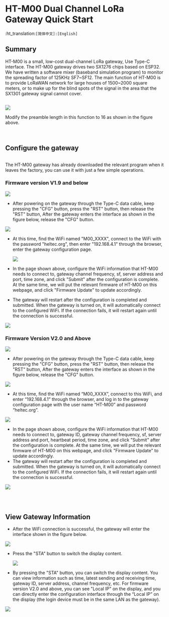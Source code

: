 # HT-M00 Dual Channel LoRa Gateway Quick Start
:ht_translation:`[简体中文]:[English]`

## Summary

HT-M00 is a small, low-cost dual-channel LoRa gateway, Use Type-C interface. The HT-M00 gateway drives two SX1276 chips based on ESP32. We have written a software mixer (baseband simulation program) to monitor the spreading factor of 125KHz SF7~SF12. The main function of HT-M00 is to provide LoRaWAN network for large houses of 1500~2000 square meters, or to make up for the blind spots of the signal in the area that the SX1301 gateway signal cannot cover.



```Tip:: When using the HT-M00 gateway, using nodes other than the company's CubeCell series, you need to change the node's preamble length to 16 (default is 8). If the preamble length is 8, the minimum SF and the maximum SF need to be set equal, otherwise only the minimum SF will be received. For example, the length of the node's preamble length is 8, and the gateway sets the minimum SF to 7 and the maximum SF to 12, then only SF7 will be received.

```

![](img/quick_start/08.png)

Modify the preamble length in this function to 16 as shown in the figure above.

&nbsp;

## Configure the gateway

```Tip:: If your gateway ID is occupied, in order to avoid occupying other gateway IDs when modifying the gateway ID, please modify the "FFFF" part in the middle, thank you!

```

The HT-M00 gateway has already downloaded the relevant program when it leaves the factory, you can use it with just a few simple operations.

### Firmware version V1.9 and below

![](img/quick_start/01.png)

- After powering on the gateway through the Type-C data cable, keep pressing the "CFG" button, press the "RST" button, then release the "RST" button, After the gateway enters the interface as shown in the figure below, release the "CFG" button.

![](img/quick_start/02.png)

- At this time, find the WiFi named "M00_XXXX", connect to the WiFi with the password "heltec.org", then enter "192.168.4.1" through the browser, enter the gateway configuration page.

  ![](img/quick_start/03.png)

- In the page shown above, configure the WiFi information that HT-M00 needs to connect to, gateway channel frequency, sf, server address and port, time zone, and click "Submit" after the configuration is complete. At the same time, we will put the relevant firmware of HT-M00 on this webpage, and click "Firmware Update" to update accordingly.
- The gateway will restart after the configuration is completed and submitted. When the gateway is turned on, it will automatically connect to the configured WiFi. If the connection fails, it will restart again until the connection is successful.

![](img/quick_start/04.png)

### Firmware Version V2.0 and Above

![](img/quick_start/01.png)

- After powering on the gateway through the Type-C data cable, keep pressing the "CFG" button, press the "RST" button, then release the "RST" button, After the gateway enters the interface as shown in the figure below, release the "CFG" button.

![](img/quick_start/02.png)

-  At this time, find the WiFi named “M00_XXXX”, connect to this WiFi, and enter “192.168.4.1” through the browser, and log in to the gateway configuration page with the user name “HT-M00” and password “heltec.org”.

![](img/quick_start/09.png)

- In the page shown above, configure the WiFi information that HT-M00 needs to connect to, gateway ID, gateway channel frequency, sf, server address and port, heartbeat period, time zone, and click "Submit" after the configuration is complete. At the same time, we will put the relevant firmware of HT-M00 on this webpage, and click "Firmware Update" to update accordingly.
- The gateway will restart after the configuration is completed and submitted. When the gateway is turned on, it will automatically connect to the configured WiFi. If the connection fails, it will restart again until the connection is successful.

![](img/quick_start/04.png)

```Tip:: After the gateway is connected to the network through WiFi and works normally, you can directly enter the configuration interface through the “Local IP” on the display (the login device must be in the same LAN as the gateway).

```

&nbsp;

## View Gateway Information

- After the WiFi connection is successful, the gateway will enter the interface shown in the figure below.

![](img/quick_start/05.png)

- Press the "STA" button to switch the display content.

  ![](img/quick_start/06.png)

- By pressing the "STA" button, you can switch the display content. You can view information such as time, latest sending and receiving time, gateway ID, server address, channel frequency, etc. For firmware version V2.0 and above, you can see "Local IP" on the display, and you can directly enter the configuration interface through the “Local IP” on the display (the login device must be in the same LAN as the gateway).

![](img/quick_start/07.png)
